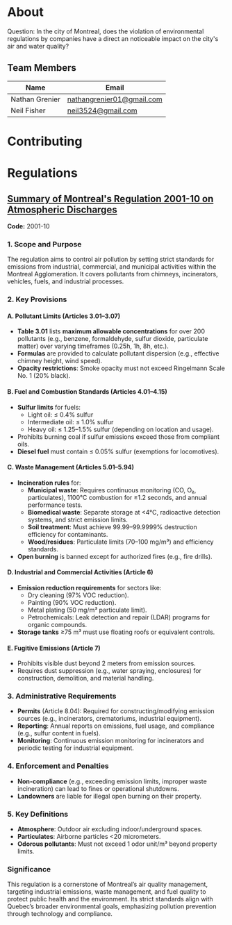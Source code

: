 # About

Question: In the city of Montreal, does the violation of environmental regulations by companies have a direct an noticeable impact on the city's air and water quality?  

## Team Members

| Name           | Email                     |
| -------------- | ------------------------- |
| Nathan Grenier | nathangrenier01@gmail.com |
| Neil Fisher    | neil3524@gmail.com        |

# Contributing

# Regulations

## [Summary of Montreal's Regulation 2001-10 on Atmospheric Discharges](https://cmm.qc.ca/documentation/reglements/reglement-sur-les-rejets-a-latmosphere/)

**Code:** 2001-10

### 1. Scope and Purpose
The regulation aims to control air pollution by setting strict standards for emissions from industrial, commercial, and municipal activities within the Montreal Agglomeration. It covers pollutants from chimneys, incinerators, vehicles, fuels, and industrial processes.

### 2. Key Provisions

#### A. Pollutant Limits (Articles 3.01–3.07)
- **Table 3.01** lists **maximum allowable concentrations** for over 200 pollutants (e.g., benzene, formaldehyde, sulfur dioxide, particulate matter) over varying timeframes (0.25h, 1h, 8h, etc.).
- **Formulas** are provided to calculate pollutant dispersion (e.g., effective chimney height, wind speed).
- **Opacity restrictions**: Smoke opacity must not exceed Ringelmann Scale No. 1 (20% black).

#### B. Fuel and Combustion Standards (Articles 4.01–4.15)
- **Sulfur limits** for fuels:
  - Light oil: ≤ 0.4% sulfur
  - Intermediate oil: ≤ 1.0% sulfur
  - Heavy oil: ≤ 1.25–1.5% sulfur (depending on location and usage).
- Prohibits burning coal if sulfur emissions exceed those from compliant oils.
- **Diesel fuel** must contain ≤ 0.05% sulfur (exemptions for locomotives).

#### C. Waste Management (Articles 5.01–5.94)
- **Incineration rules** for:
  - **Municipal waste**: Requires continuous monitoring (CO, O₂, particulates), 1100°C combustion for ≥1.2 seconds, and annual performance tests.
  - **Biomedical waste**: Separate storage at <4°C, radioactive detection systems, and strict emission limits.
  - **Soil treatment**: Must achieve 99.99–99.9999% destruction efficiency for contaminants.
  - **Wood/residues**: Particulate limits (70–100 mg/m³) and efficiency standards.
- **Open burning** is banned except for authorized fires (e.g., fire drills).

#### D. Industrial and Commercial Activities (Article 6)
- **Emission reduction requirements** for sectors like:
  - Dry cleaning (97% VOC reduction).
  - Painting (90% VOC reduction).
  - Metal plating (50 mg/m³ particulate limit).
  - Petrochemicals: Leak detection and repair (LDAR) programs for organic compounds.
- **Storage tanks** ≥75 m³ must use floating roofs or equivalent controls.

#### E. Fugitive Emissions (Article 7)
- Prohibits visible dust beyond 2 meters from emission sources.
- Requires dust suppression (e.g., water spraying, enclosures) for construction, demolition, and material handling.

### 3. Administrative Requirements
- **Permits** (Article 8.04): Required for constructing/modifying emission sources (e.g., incinerators, crematoriums, industrial equipment).
- **Reporting**: Annual reports on emissions, fuel usage, and compliance (e.g., sulfur content in fuels).
- **Monitoring**: Continuous emission monitoring for incinerators and periodic testing for industrial equipment.

### 4. Enforcement and Penalties
- **Non-compliance** (e.g., exceeding emission limits, improper waste incineration) can lead to fines or operational shutdowns.
- **Landowners** are liable for illegal open burning on their property.

### 5. Key Definitions
- **Atmosphere**: Outdoor air excluding indoor/underground spaces.
- **Particulates**: Airborne particles <20 micrometers.
- **Odorous pollutants**: Must not exceed 1 odor unit/m³ beyond property limits.

### Significance
This regulation is a cornerstone of Montreal’s air quality management, targeting industrial emissions, waste management, and fuel quality to protect public health and the environment. Its strict standards align with Quebec’s broader environmental goals, emphasizing pollution prevention through technology and compliance.